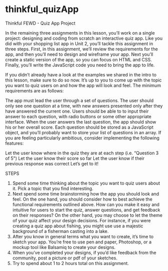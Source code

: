 thinkful_quizApp
================

Thinkful FEWD - Quiz App Project

In the remaining three assignments in this lesson, you’ll work on a single project: designing and coding from scratch an interactive quiz app. Like you did with your shopping list app in Unit 2, you’ll tackle this assignment in three steps. First, in this assignment, we’ll review the requirements for the app, and then you’ll need to design and wireframe your app. Next you’ll create a static version of the app, so you can focus on HTML and CSS. Finally, you’ll write the JavaScript code you need to bring the app to life.

If you didn’t already have a look at the examples we shared in the intro to this lesson, make sure to do so now. It’s up to you to come up with the topic you want to quiz users on and how the app will look and feel. The minimum requirements are as follows:

The app must lead the user through a set of questions. The user should only see one question at a time, with new answers presented only after they have answered the current one.
Users should be able to to input their answer to each question, with radio buttons or some other appropriate interface.
When the user answers the last question, the app should show his or her overall score.
Each question should be stored as a JavaScript object, and you’ll probably want to store your list of questions in an array.
If you are feeling particularly ambitious, consider implementing the following features:

Let the user know where in the quiz they are at each step (i.e. “Question 3 of 5")
Let the user know their score so far
Let the user know if their previous response was correct
Let’s get to it!

STEPS
1) Spend some time thinking about the topic you want to quiz users about it. Pick a topic that you find interesting. 
2) Next spend some time brainstorming how the app you should look and feel. On the one hand, you should consider how to best achieve the functional requirements outlined above. How can you make it easy and intuitive for users to start the quiz, answer questions, and get feedback on their responses? On the other hand, you may choose to let the theme of your quiz affect your design decisions. For instance, if you were creating a quiz app about fishing, you might use use a majestic background of a fisherman casting into a lake. 
3) After you know in general terms what you want to create, it’s time to sketch your app. You’re free to use pen and paper, Photoshop, or a mockup tool like Balsamiq to create your designs. 
4) When you’ve completed your designs, if you’d like feedback from the community, post a picture or pdf of your sketches. 
5) Try to spend about 1 to 2 hours total on this assignment.

